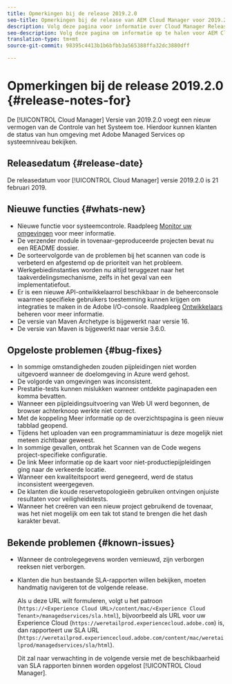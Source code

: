 ```yaml
---
title: Opmerkingen bij de release 2019.2.0
seo-title: Opmerkingen bij de release van AEM Cloud Manager voor 2019.2.0
description: Volg deze pagina voor informatie over Cloud Manager Release 2019.2.0.
seo-description: Volg deze pagina om informatie op te halen voor AEM Cloud Manager Release 2019.2.0.
translation-type: tm+mt
source-git-commit: 98395c4413b1b6bfbb3a565388ffa32dc3880dff

---
```



# Opmerkingen bij de release 2019.2.0 {#release-notes-for}

De [!UICONTROL Cloud Manager] Versie van 2019.2.0 voegt een nieuw vermogen van de Controle van het Systeem toe. Hierdoor kunnen klanten de status van hun omgeving met Adobe Managed Services op systeemniveau bekijken.


## Releasedatum {#release-date}

De releasedatum voor [!UICONTROL Cloud Manager] versie 2019.2.0 is 21 februari 2019.

## Nieuwe functies {#whats-new}

* Nieuwe functie voor systeemcontrole. Raadpleeg [Monitor uw omgevingen](monitor-your-environments.md) voor meer informatie.
* De verzender module in tovenaar-geproduceerde projecten bevat nu een README dossier.
* De sorteervolgorde van de problemen bij het scannen van code is verbeterd en afgestemd op de prioriteit van het probleem.
* Werkgebiedinstanties worden nu altijd teruggezet naar het taakverdelingsmechanisme, zelfs in het geval van een implementatiefout.
* Er is een nieuwe API-ontwikkelaarrol beschikbaar in de beheerconsole waarmee specifieke gebruikers toestemming kunnen krijgen om integraties te maken in de Adobe I/O-console. Raadpleeg [Ontwikkelaars](https://www.adobe.com/go/aac_api_prod_learn) beheren voor meer informatie.
* De versie van Maven Archetype is bijgewerkt naar versie 16.
* De versie van Maven is bijgewerkt naar versie 3.6.0.

## Opgeloste problemen {#bug-fixes}

* In sommige omstandigheden zouden pijpleidingen niet worden uitgevoerd wanneer de doelomgeving in Azure werd gehost.
* De volgorde van omgevingen was inconsistent.
* Prestatie-tests kunnen mislukken wanneer ontdekte paginapaden een komma bevatten.
* Wanneer een pijpleidingsuitvoering van Web UI werd begonnen, de browser achterknoop werkte niet correct.
* Met de koppeling Meer informatie op de overzichtspagina is geen nieuw tabblad geopend.
* Tijdens het uploaden van een programmaminiatuur is deze mogelijk niet meteen zichtbaar geweest.
* In sommige gevallen, ontbrak het Scannen van de Code wegens project-specifieke configuratie.
* De link Meer informatie op de kaart voor niet-productiepijpleidingen ging naar de verkeerde locatie.
* Wanneer een kwaliteitspoort werd genegeerd, werd de status inconsistent weergegeven.
* De klanten die koude reservetopologieën gebruiken ontvingen onjuiste resultaten voor veiligheidstests.
* Wanneer het creëren van een nieuw project gebruikend de tovenaar, was het niet mogelijk om een tak tot stand te brengen die het dash karakter bevat.

## Bekende problemen {#known-issues}

* Wanneer de controlegegevens worden vernieuwd, zijn verborgen reeksen niet verborgen.
* Klanten die hun bestaande SLA-rapporten willen bekijken, moeten handmatig navigeren tot de volgende release.

   Als u deze URL wilt formuleren, volgt u het patroon (`https://<Experience Cloud URL>/content/mac/<Experience Cloud Tenant>/managedservices/sla.html`), bijvoorbeeld als URL voor uw Experience Cloud (`https://weretailprod.experiencecloud.adobe.com`) is, dan rapporteert uw SLA URL (`https://weretailprod.experiencecloud.adobe.com/content/mac/weretailprod/managedservices/sla/html`).

   Dit zal naar verwachting in de volgende versie met de beschikbaarheid van SLA rapporten binnen worden opgelost [!UICONTROL Cloud Manager].
